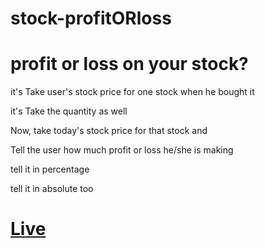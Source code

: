 # stock-profitORloss
# profit or loss on your stock?
it's Take user's stock price for one stock when he bought it

it's Take the quantity as well

Now, take today's stock price for that stock and

Tell the user how much profit or loss he/she is making

tell it in percentage

tell it in absolute too


# [Live](https://wo14dz.csb.app/)
